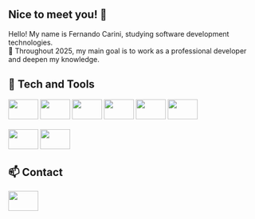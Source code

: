 ## Nice to meet you! 👋

Hello! My name is Fernando Carini, studying software development technologies.<br>
🌟 Throughout 2025, my main goal is to work as a professional developer and deepen my knowledge.

## 👾 Tech and Tools
<div>
    <img src="https://cdn.jsdelivr.net/gh/devicons/devicon/icons/java/java-original.svg" style="width: 60px; height: 40px"/>
    <img src="https://cdn.jsdelivr.net/gh/devicons/devicon@latest/icons/html5/html5-original.svg" style="width: 60px; height: 40px"/>
    <img src="https://cdn.jsdelivr.net/gh/devicons/devicon@latest/icons/css3/css3-original.svg" style="width: 60px; height: 40px"/>
    <img src="https://cdn.jsdelivr.net/gh/devicons/devicon@latest/icons/javascript/javascript-original.svg" style="width: 60px; height: 40px"/>
    <img src="https://cdn.jsdelivr.net/gh/devicons/devicon@latest/icons/typescript/typescript-original.svg" style="width: 60px; height: 40px"/>
    <img src="https://cdn.jsdelivr.net/gh/devicons/devicon@latest/icons/react/react-original.svg" style="width: 60px; height: 40px"/>
</div><br>

<div>
    <img src="https://cdn.jsdelivr.net/gh/devicons/devicon@latest/icons/mysql/mysql-original.svg" style="width: 60px; height: 40px"/>
    <img src="https://cdn.jsdelivr.net/gh/devicons/devicon@latest/icons/jest/jest-plain.svg" style="width: 60px; height: 40px"/>
</div>
          
## 📫 Contact
<a href="https://www.linkedin.com/in/fscarini/" target="_blank">
    <img src="https://cdn.jsdelivr.net/gh/devicons/devicon@latest/icons/linkedin/linkedin-original.svg" width="60" height="40"/>
</a>
